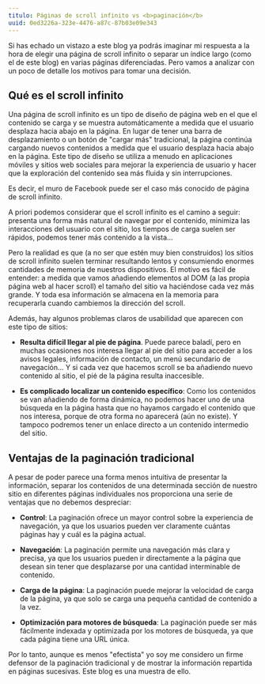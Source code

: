 ```yaml
---
titulo: Páginas de scroll infinito vs <b>paginación</b>
uuid: 0ed3226a-323e-4476-a87c-87b03e09e343
---
```


Si has echado un vistazo a este blog ya podrás imaginar mi respuesta a la hora de elegir una página de scroll infinito o separar un índice largo (como el de este blog) en varias páginas diferenciadas. Pero vamos a analizar con un poco de detalle los motivos para tomar una decisión.

## Qué es el scroll infinito

Una página de scroll infinito es un tipo de diseño de página web en el que el contenido se carga y se muestra automáticamente a medida que el usuario desplaza hacia abajo en la página. En lugar de tener una barra de desplazamiento o un botón de "cargar más" tradicional, la página continúa cargando nuevos contenidos a medida que el usuario desplaza hacia abajo en la página. Este tipo de diseño se utiliza a menudo en aplicaciones móviles y sitios web sociales para mejorar la experiencia de usuario y hacer que la exploración del contenido sea más fluida y sin interrupciones.

Es decir, el muro de Facebook puede ser el caso más conocido de página de scroll infinito.

A priori podemos considerar que el scroll infinito es el camino a seguir: presenta una forma más natural de navegar por el contenido, minimiza las interacciones del usuario con el sitio, los tiempos de carga suelen ser rápidos, podemos tener más contenido a la vista...

Pero la realidad es que (a no ser que estén muy bien construidos) los sitios de scroll infinito suelen terminar resultando lentos y consumiendo enormes cantidades de memoria de nuestros dispositivos. El motivo es fácil de entender: a medida que vamos añadiendo elementos al DOM (a las propia página web al hacer scroll) el tamaño del sitio va haciéndose cada vez más grande. Y toda esa información se almacena en la memoria para recuperarla cuando cambiemos la dirección del scroll.

Además, hay algunos problemas claros de usabilidad que aparecen con este tipo de sitios:

- **Resulta difícil llegar al pie de página**. Puede parece baladí, pero en muchas ocasiones nos interesa llegar al pie del sitio para acceder a los avisos legales, información de contacto, un menú secundario de navegación... Y si cada vez que hacemos scroll se ba añadiendo nuevo contenido al sitio, el pié de la página resulta inaccesible.

- **Es complicado localizar un contenido específico**: Como los contenidos se van añadiendo de forma dinámica, no podemos hacer uno de una búsqueda en la página hasta que no hayamos cargado el contenido que nos interesa, porque de otra forma no aparecerá (aún no existe). Y tampoco podremos tener un enlace directo a un contenido intermedio del sitio.

## Ventajas de la paginación tradicional

A pesar de poder parece una forma menos intuitiva de presentar la información, separar los contenidos de una determinada sección de nuestro sitio en diferentes páginas individuales nos proporciona una serie de ventajas que no debemos despreciar:

- **Control**: La paginación ofrece un mayor control sobre la experiencia de navegación, ya que los usuarios pueden ver claramente cuántas páginas hay y cuál es la página actual.

- **Navegación**: La paginación permite una navegación más clara y precisa, ya que los usuarios pueden ir directamente a la página que desean sin tener que desplazarse por una cantidad interminable de contenido.

- **Carga de la página**: La paginación puede mejorar la velocidad de carga de la página, ya que solo se carga una pequeña cantidad de contenido a la vez.

- **Optimización para motores de búsqueda**: La paginación puede ser más fácilmente indexada y optimizada por los motores de búsqueda, ya que cada página tiene una URL única.

Por lo tanto, aunque es menos "efectista" yo soy me considero un firme defensor de la paginación tradicional y de mostrar la información repartida en páginas sucesivas. Este blog es una muestra de ello.
